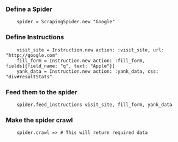### Define a Spider

        spider = ScrapingSpider.new "Google"

### Define Instructions

        visit_site = Instruction.new action: :visit_site, url: "http://google.com"
        fill_form = Instruction.new action: :fill_form, fields[{field_name: "q", text: "Apple"}]
        yank_data = Instruction.new action: :yank_data, css: "div#resultStats"

### Feed them to the spider

        spider.feed_instructions visit_site, fill_form, yank_data

### Make the spider crawl

        spider.crawl => # This will return required data

